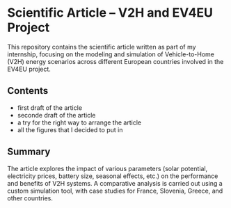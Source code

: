 
# Scientific Article – V2H and EV4EU Project

This repository contains the scientific article written as part of my internship, focusing on the modeling and simulation of Vehicle-to-Home (V2H) energy scenarios across different European countries involved in the EV4EU project.

## Contents
- first draft of the article
- seconde draft of the article
- a try for the right way to arrange the article
- all the figures that I decided to put in
  

## Summary

The article explores the impact of various parameters (solar potential, electricity prices, battery size, seasonal effects, etc.) on the performance and benefits of V2H systems. A comparative analysis is carried out using a custom simulation tool, with case studies for France, Slovenia, Greece, and other countries.


